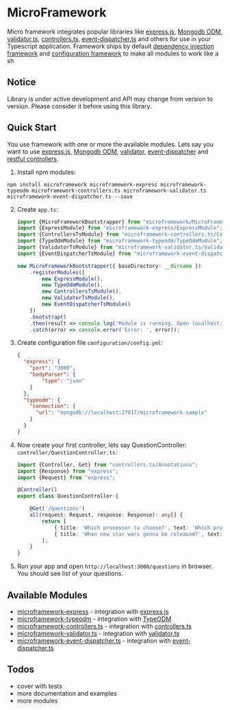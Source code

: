 # MicroFramework

Micro framework integrates popular libraries like [express.js][1], [Mongodb ODM][2], [validator.ts][5],
[controllers.ts][4], [event-dispatcher.ts][7]
and others for use in your Typescript application. Framework ships by default [dependency injection framework][3] and
[configuration framework][6] to make all modules to work like a sh

## Notice

Library is under active development and API may change from version to version. 
Please consider it before using this library.

## Quick Start

You use framework with one or more the available modules. Lets say you want to use [express.js][1], [Mongodb ODM][2],
[validator][5], [event-dispatcher][7] and [restful controllers][4].

1. Install npm modules: 

`npm install microframework microframework-express microframework-typeodm microframework-controllers.ts microframework-validator.ts microframework-event-dispatcher.ts --save`

2. Create `app.ts`:
    
    ```typescript
    import {MicroFrameworkBootstrapper} from "microframework/MicroFrameworkBootstrapper";
    import {ExpressModule} from "microframework-express/ExpressModule";
    import {ControllersTsModule} from "microframework-controllers.ts/ControllersTsModule";
    import {TypeOdmModule} from "microframework-typeodm/TypeOdmModule";
    import {ValidatorTsModule} from "microframework-validator.ts/ValidatorTsModule";
    import {EventDispatcherTsModule} from "microframework-event-dispatcher.ts/EventDispatcherTsModule";
    
    new MicroFrameworkBootstrapper({ baseDirectory: __dirname })
        .registerModules([
            new ExpressModule(),
            new TypeOdmModule(),
            new ControllersTsModule(),
            new ValidatorTsModule(),
            new EventDispatcherTsModule()
        ])
        .bootstrap()
        .then(result => console.log('Module is running. Open localhost:3000'))
        .catch(error => console.error('Error: ', error));
    ```
    
3. Create configuration file `configuration/config.yml`:
    
    ```json
    {
      "express": {
        "port": "3000",
        "bodyParser": {
            "type": "json"
        }
      },
      "typeodm": {
        "connection": {
          "url": "mongodb://localhost:27017/microframework-sample"
        }
      }
    }
    ```
    
4. Now create your first controller, lets say QuestionController: `controller/QuestionController.ts`:
    
    ```typescript
    import {Controller, Get} from "controllers.ts/Annotations";
    import {Response} from "express";
    import {Request} from "express";
    
    @Controller()
    export class QuestionController {
    
        @Get('/questions')
        all(request: Request, response: Response): any[] {
            return [
                { title: 'Which processor to choose?', text: 'Which processor is better: Core i5 or Core i7?' },
                { title: 'When new star wars gonna be released?', text: 'When star wars gonna be released? I think in december' }
            ];
        }
    }
    ```

5. Run your app and open `http://localhost:3000/questions` in browser. You should see list of your questions.

## Available Modules

* [microframework-express](https://github.com/PLEEROCK/microframework-express) - integration with [express.js][1]
* [microframework-typeodm](https://github.com/PLEEROCK/microframework-typeodm) - integration with [TypeODM][2]
* [microframework-controllers.ts](https://github.com/PLEEROCK/microframework-controllers.ts) - integration with [controllers.ts][4]
* [microframework-validator.ts](https://github.com/PLEEROCK/microframework-validator.ts) - integration with [validator.ts][5]
* [microframework-event-dispatcher.ts](https://github.com/PLEEROCK/microframework-event-dispatcher.ts) - integration with [event-dispatcher.ts][7]

## Todos

* cover with tests
* more documentation and examples
* more modules

[1]: http://expressjs.com/
[2]: https://github.com/PLEEROCK/typeodm
[3]: https://github.com/PLEEROCK/typedi
[4]: https://github.com/PLEEROCK/controllers.ts
[5]: https://github.com/PLEEROCK/validator.ts
[6]: https://github.com/PLEEROCK/configurator.ts
[7]: https://github.com/PLEEROCK/event-dispatcher.ts
